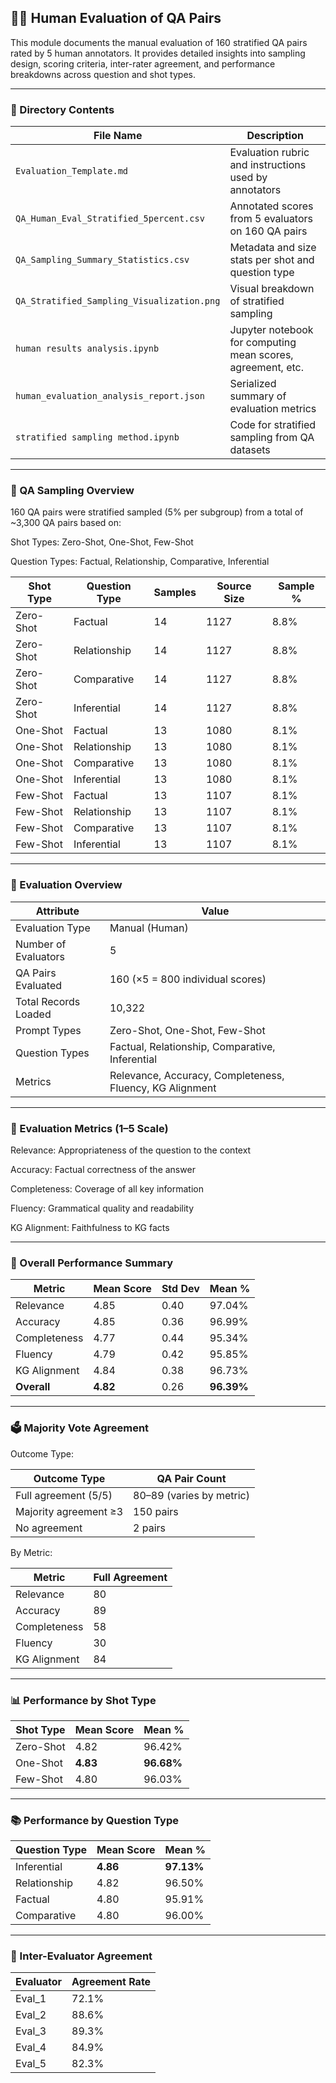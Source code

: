 ## 🧑‍⚖️ Human Evaluation of QA Pairs
This module documents the manual evaluation of 160 stratified QA pairs rated by 5 human annotators. It provides detailed insights into sampling design, scoring criteria, inter-rater agreement, and performance breakdowns across question and shot types.

---
### 📁 Directory Contents

| File Name                                  | Description                                                 |
| ------------------------------------------ | ----------------------------------------------------------- |
| `Evaluation_Template.md`                   | Evaluation rubric and instructions used by annotators       |
| `QA_Human_Eval_Stratified_5percent.csv`    | Annotated scores from 5 evaluators on 160 QA pairs          |
| `QA_Sampling_Summary_Statistics.csv`       | Metadata and size stats per shot and question type          |
| `QA_Stratified_Sampling_Visualization.png` | Visual breakdown of stratified sampling                     |
| `human results analysis.ipynb`             | Jupyter notebook for computing mean scores, agreement, etc. |
| `human_evaluation_analysis_report.json`    | Serialized summary of evaluation metrics                    |
| `stratified sampling method.ipynb`         | Code for stratified sampling from QA datasets               |

---

### 🧪 QA Sampling Overview

160 QA pairs were stratified sampled (5% per subgroup) from a total of ~3,300 QA pairs based on:

Shot Types: Zero-Shot, One-Shot, Few-Shot

Question Types: Factual, Relationship, Comparative, Inferential

| Shot Type | Question Type | Samples | Source Size | Sample % |
| --------- | ------------- | ------- | ----------- | -------- |
| Zero-Shot | Factual       | 14      | 1127        | 8.8%     |
| Zero-Shot | Relationship  | 14      | 1127        | 8.8%     |
| Zero-Shot | Comparative   | 14      | 1127        | 8.8%     |
| Zero-Shot | Inferential   | 14      | 1127        | 8.8%     |
| One-Shot  | Factual       | 13      | 1080        | 8.1%     |
| One-Shot  | Relationship  | 13      | 1080        | 8.1%     |
| One-Shot  | Comparative   | 13      | 1080        | 8.1%     |
| One-Shot  | Inferential   | 13      | 1080        | 8.1%     |
| Few-Shot  | Factual       | 13      | 1107        | 8.1%     |
| Few-Shot  | Relationship  | 13      | 1107        | 8.1%     |
| Few-Shot  | Comparative   | 13      | 1107        | 8.1%     |
| Few-Shot  | Inferential   | 13      | 1107        | 8.1%     |

----

###  🧩 Evaluation Overview

| Attribute            | Value                                                    |
| -------------------- | -------------------------------------------------------- |
| Evaluation Type      | Manual (Human)                                           |
| Number of Evaluators | 5                                                        |
| QA Pairs Evaluated   | 160 (×5 = 800 individual scores)                         |
| Total Records Loaded | 10,322                                                   |
| Prompt Types         | Zero-Shot, One-Shot, Few-Shot                            |
| Question Types       | Factual, Relationship, Comparative, Inferential          |
| Metrics              | Relevance, Accuracy, Completeness, Fluency, KG Alignment |

---

###  🎯 Evaluation Metrics (1–5 Scale)

Relevance: Appropriateness of the question to the context

Accuracy: Factual correctness of the answer

Completeness: Coverage of all key information

Fluency: Grammatical quality and readability

KG Alignment: Faithfulness to KG facts

---

### 🔧 Overall Performance Summary

| Metric       | Mean Score | Std Dev | Mean %     |
| ------------ | ---------- | ------- | ---------- |
| Relevance    | 4.85       | 0.40    | 97.04%     |
| Accuracy     | 4.85       | 0.36    | 96.99%     |
| Completeness | 4.77       | 0.44    | 95.34%     |
| Fluency      | 4.79       | 0.42    | 95.85%     |
| KG Alignment | 4.84       | 0.38    | 96.73%     |
| **Overall**  | **4.82**   | 0.26    | **96.39%** |

---

### 🗳️ Majority Vote Agreement

Outcome Type:


| Outcome Type          | QA Pair Count            |
| --------------------- | ------------------------ |
| Full agreement (5/5)  | 80–89 (varies by metric) |
| Majority agreement ≥3 | 150 pairs                |
| No agreement          | 2 pairs                  |


By Metric:

| Metric       | Full Agreement |
| ------------ | -------------- |
| Relevance    | 80             |
| Accuracy     | 89             |
| Completeness | 58             |
| Fluency      | 30             |
| KG Alignment | 84             |

---

### 📊 Performance by Shot Type

| Shot Type | Mean Score | Mean %     |
| --------- | ---------- | ---------- |
| Zero-Shot | 4.82       | 96.42%     |
| One-Shot  | **4.83**   | **96.68%** |
| Few-Shot  | 4.80       | 96.03%     |

---

### 📚 Performance by Question Type

| Question Type | Mean Score | Mean %     |
| ------------- | ---------- | ---------- |
| Inferential   | **4.86**   | **97.13%** |
| Relationship  | 4.82       | 96.50%     |
| Factual       | 4.80       | 95.91%     |
| Comparative   | 4.80       | 96.00%     |

---

### 🔬 Inter-Evaluator Agreement

| Evaluator | Agreement Rate |
| --------- | -------------- |
| Eval\_1   | 72.1%          |
| Eval\_2   | 88.6%          |
| Eval\_3   | 89.3%          |
| Eval\_4   | 84.9%          |
| Eval\_5   | 82.3%          |





